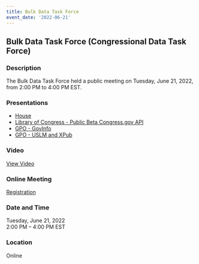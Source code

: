 ```yaml
---
title: Bulk Data Task Force
event_date: '2022-06-21'
---
```


## Bulk Data Task Force (Congressional Data Task Force)

### Description
The Bulk Data Task Force held a public meeting on Tuesday, June 21, 2022, from 2:00 PM to 4:00 PM EST. 

### Presentations

* [House](https://usgpo.github.io/innovation/resources/CDTF20220621/CongressionalDataTaskForce-BDTF-2022-June-21-PublicMeeting-RELEASED.pdf)    
* [Library of Congress - Public Beta Congress.gov API](https://usgpo.github.io/innovation/resources/CDTF20220621/PublicAPIPresentationBDTF-RB-Version-3.pdf)  
* [GPO - GovInfo](https://usgpo.github.io/innovation/resources/CDTF20220621/CDTF-GPO-GovInfo-20220621.pdf)  
* [GPO - USLM and XPub](https://usgpo.github.io/innovation/resources/CDTF20220621/CDTF-GPO-USLM-XPub-20220621.pdf)  


### Video

[View Video](https://vimeo.com/724560112/e6decee75e)     

### Online Meeting
[Registration](https://ushr.webex.com/ushr/onstage/g.php?MTID=e19b717744a7505c942e6eb24aaa96242)    

### Date and Time
Tuesday, June 21, 2022  
2:00 PM – 4:00 PM EST  

### Location
Online  


